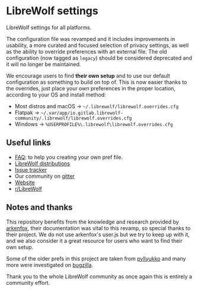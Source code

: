 # LibreWolf settings

LibreWolf settings for all platforms.

The configuration file was revamped and it includes improvements in usability, a more curated and focused selection of privacy settings, as well as the ability to override preferences with an external file.
The old configuration (now tagged as `legacy`) should be considered deprecated and it will no longer be maintained.

We encourage users to find **their own setup** and to use our default configuration as something to build on top of. This is now easier thanks to the overrides, just place your own preferences in the proper location, according to your OS and install method:
- Most distros and macOS -> `~/.librewolf/librewolf.overrides.cfg`
- Flatpak -> `~/.var/app/io.gitlab.librewolf-community/.librewolf/librewolf.overrides.cfg`
- Windows -> `%USERPROFILE%\.librewolf\librewolf.overrides.cfg`

## Useful links
- [FAQ](https://gitlab.com/librewolf-community/settings/-/wikis/FAQ): to help you creating your own pref file.
- [LibreWolf distributions](https://gitlab.com/librewolf-community/browser)
- [Issue tracker](https://gitlab.com/librewolf-community/settings/-/issues)
- Our community on [gitter](https://gitter.im/librewolf-community/librewolf)
- [Website](https://librewolf-community.gitlab.io/)
- [r/LibreWolf](https://www.reddit.com/r/LibreWolf/)

## Notes and thanks
This repository benefits from the knowledge and research provided by [arkenfox](https://github.com/arkenfox), their documentation was vital to this revamp, so special thanks to their project.
We do not use arkenfox's user.js but we try to keep up with it, and we also consider it a great resource for users who want to find their own setup.

Some of the older prefs in this project are taken from [pyllyukko](https://github.com/pyllyukko/user.js/) and many more were investigated on [bugzilla](https://bugzilla.mozilla.org/home).

Thank you to the whole LibreWolf community as once again this is entirely a community effort.